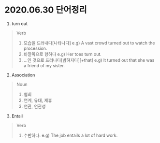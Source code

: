 2020.06.30 단어정리
=================

1) turn out
> Verb
> 1. 모습을 드러내다[나타나다]
> e.g) A vast crowd turned out to watch the procession.
> 2. 바깥쪽으로 향하다
> e.g) Her toes turn out.
> 3. …인 것으로 드러나다[밝혀지다][+that]
> e.g) It turned out that she was a friend of my sister.

2) Association
> Noun
> 1. 협회
> 2. 연계, 유대, 제휴
> 3. 연관, 연관성


3) Entail
> Verb
> 1. 수반하다.
> e.g) The job entails a lot of hard work.
